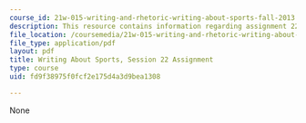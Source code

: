 ```yaml
---
course_id: 21w-015-writing-and-rhetoric-writing-about-sports-fall-2013
description: This resource contains information regarding assignment 22.
file_location: /coursemedia/21w-015-writing-and-rhetoric-writing-about-sports-fall-2013/fd9f38975f0fcf2e175d4a3d9bea1308_MIT21W_015F13_Assignment22.pdf
file_type: application/pdf
layout: pdf
title: Writing About Sports, Session 22 Assignment
type: course
uid: fd9f38975f0fcf2e175d4a3d9bea1308

---
```

None